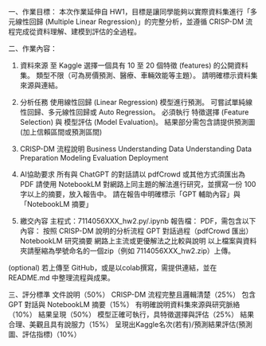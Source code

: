 一、作業目標：
本次作業延伸自 HW1，目標是讓同學能夠以實際資料集進行「多元線性回歸 (Multiple Linear Regression)」的完整分析，並遵循 CRISP-DM 流程完成從資料理解、建模到評估的全過程。
 
二、作業內容：
1. 資料來源
  至 Kaggle 選擇一個具有 10 至 20 個特徵 (features) 的公開資料集。
  類型不限（可為房價預測、醫療、車輛效能等主題）。
  請明確標示資料集來源與連結。
2. 分析任務
  使用線性回歸 (Linear Regression) 模型進行預測。
  可嘗試單純線性回歸、多元線性回歸或 Auto Regression。
  必須執行 特徵選擇 (Feature Selection) 與 模型評估 (Model Evaluation)。
  結果部分需包含請提供預測圖(加上信賴區間或預測區間)
3. CRISP-DM 流程說明
    Business Understanding
    Data Understanding
    Data Preparation
    Modeling
    Evaluation
    Deployment

4. AI協助要求
  所有與 ChatGPT 的對話請以 pdfCrowd 或其他方式須匯出為 PDF
  請使用 NotebookLM 對網路上同主題的解法進行研究，並撰寫一份 100 字以上的摘要，放入報告中。
  請在報告中明確標示「GPT 輔助內容」與「NotebookLM 摘要」
5. 繳交內容
  主程式：7114056XXX_hw2.py/.ipynb
  報告檔： PDF，需包含以下內容：
      按照 CRISP-DM 說明的分析流程
      GPT 對話過程（pdfCrowd 匯出）
      NotebookLM 研究摘要
      網路上主流或更優解法之比較與說明
  以上檔案與資料夾請壓縮為學號命名的一個zip（例如 7114056XXX_hw2.zip）上傳。

  (optional) 若上傳至 GitHub，或是以colab撰寫，需提供連結，並在 README.md 中整理流程與成果。

三、評分標準
  文件說明（50%）
    CRISP-DM 流程完整且邏輯清楚（25%）
    包含 GPT 對話與 NotebookLM 摘要（15%）
    有明確說明資料集來源與研究脈絡（10%）
  結果呈現（50%）
    模型正確可執行，具特徵選擇與評估（25%）
    結果合理、美觀且具有說服力（15%）
    呈現出Kaggle名次(若有)/預測結果評估(預測圖、評估指標)（10%）